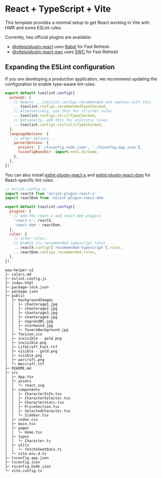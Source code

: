 # React + TypeScript + Vite

This template provides a minimal setup to get React working in Vite with HMR and some ESLint rules.

Currently, two official plugins are available:

- [@vitejs/plugin-react](https://github.com/vitejs/vite-plugin-react/blob/main/packages/plugin-react) uses [Babel](https://babeljs.io/) for Fast Refresh
- [@vitejs/plugin-react-swc](https://github.com/vitejs/vite-plugin-react/blob/main/packages/plugin-react-swc) uses [SWC](https://swc.rs/) for Fast Refresh

## Expanding the ESLint configuration

If you are developing a production application, we recommend updating the configuration to enable type-aware lint rules:

```js
export default tseslint.config({
  extends: [
    // Remove ...tseslint.configs.recommended and replace with this
    ...tseslint.configs.recommendedTypeChecked,
    // Alternatively, use this for stricter rules
    ...tseslint.configs.strictTypeChecked,
    // Optionally, add this for stylistic rules
    ...tseslint.configs.stylisticTypeChecked,
  ],
  languageOptions: {
    // other options...
    parserOptions: {
      project: ['./tsconfig.node.json', './tsconfig.app.json'],
      tsconfigRootDir: import.meta.dirname,
    },
  },
})
```

You can also install [eslint-plugin-react-x](https://github.com/Rel1cx/eslint-react/tree/main/packages/plugins/eslint-plugin-react-x) and [eslint-plugin-react-dom](https://github.com/Rel1cx/eslint-react/tree/main/packages/plugins/eslint-plugin-react-dom) for React-specific lint rules:

```js
// eslint.config.js
import reactX from 'eslint-plugin-react-x'
import reactDom from 'eslint-plugin-react-dom'

export default tseslint.config({
  plugins: {
    // Add the react-x and react-dom plugins
    'react-x': reactX,
    'react-dom': reactDom,
  },
  rules: {
    // other rules...
    // Enable its recommended typescript rules
    ...reactX.configs['recommended-typescript'].rules,
    ...reactDom.configs.recommended.rules,
  },
})
```

```
wow-helper-v2
├─ colors.md
├─ eslint.config.js
├─ index.html
├─ package-lock.json
├─ package.json
├─ public
│  ├─ backgroundImages
│  │  ├─ chantorage1.jpg
│  │  ├─ chantorage2.jpg
│  │  ├─ chantorage3.jpg
│  │  ├─ chantorage4.jpg
│  │  ├─ nagrandBC.jpg
│  │  ├─ stormwind.jpg
│  │  └─ TavernBackground.jpg
│  ├─ favicon.ico
│  ├─ invisible - gold.png
│  ├─ invisible.png
│  ├─ LifeCraft_Font.ttf
│  ├─ visible - gold.png
│  ├─ visible.png
│  ├─ warcraft.png
│  └─ Warcraft.ttf
├─ README.md
├─ src
│  ├─ App.tsx
│  ├─ assets
│  │  └─ react.svg
│  ├─ components
│  │  ├─ CharacterInfo.tsx
│  │  ├─ CharacterSelector.tsx
│  │  ├─ Characterstats.tsx
│  │  ├─ PriceSection.tsx
│  │  ├─ SelectedCharacter.tsx
│  │  └─ Sidebar.tsx
│  ├─ index.css
│  ├─ main.tsx
│  ├─ pages
│  │  └─ Home.tsx
│  ├─ types
│  │  └─ Character.ts
│  ├─ utils
│  │  └─ fetchSheetData.ts
│  └─ vite-env.d.ts
├─ tsconfig.app.json
├─ tsconfig.json
├─ tsconfig.node.json
└─ vite.config.ts

```